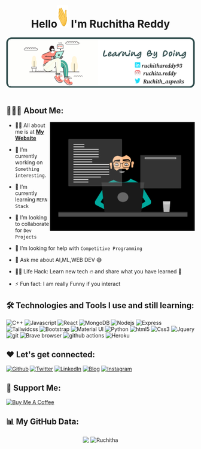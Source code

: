 <h1 align="center">Hello<img src="https://raw.githubusercontent.com/ABSphreak/ABSphreak/master/gifs/Hi.gif" width="30px" height="60px"> I'm Ruchitha Reddy </h1>

<!--
**soumyajit4419/soumyajit4419** is a ✨ _special_ ✨ repository because its `README.md` (this file) appears on your GitHub profile.
Here are some ideas to get you started: -->

<div align="center">
  <img src ="./git.png" />
  
</div>

 <br/>

## 👨🏻‍💻 About Me:

<img  src="./thoughtworks-gif_dribbble.gif" height="290px" align="right" />

- 🙋‍♂️ All about me is at **[My Website](https://ruchitha.tech/)**

- 🔭 I’m currently working on `Something interesting`.

- 🌱 I’m currently learning `MERN Stack`

- 👯 I’m looking to collaborate for `Dev Projects`

- 🤔 I’m looking for help with `Competitive Programming `

- 💬 Ask me about AI,ML,WEB DEV :sweat_smile:

- 👨‍💻 Life Hack: Learn new tech :fire: and share what you have learned :tada:

- ⚡ Fun fact: I am really Funny if you interact

## 🛠️ Technologies and Tools I use and still learning:

<p>
<img alt="C++" src="https://img.shields.io/badge/C%2B%2B-00599C?style=for-the-badge&logo=c%2B%2B&logoColor=white" height="25px"/>
<img alt="Javascript" src="https://img.shields.io/badge/JavaScript-323330?style=for-the-badge&logo=javascript&logoColor=F7DF1E"  height="25px"/>
<img alt="React" src="https://img.shields.io/badge/React-20232A?style=for-the-badge&logo=react&logoColor=61DAFB" height="25px"/>
<img alt="MongoDB" src="https://img.shields.io/badge/-MongoDB-13aa52?style=flat-square&logo=mongodb&logoColor=white"  height="25px"/>
<img alt="Nodejs" src="https://img.shields.io/badge/-Nodejs-43853d?style=flat-square&logo=Node.js&logoColor=white"  height="25px"/>
<img alt="Express" src="https://img.shields.io/badge/express.js-%23404d59.svg?style=for-the-badge&logo=express&logoColor=%2361DAFB" height="25px"/>
<img alt="Tailwidcss" src="https://img.shields.io/badge/Tailwind_CSS-38B2AC?style=for-the-badge&logo=tailwind-css&logoColor=white" height="25px"/>
<img alt="Bootstrap" src="https://img.shields.io/badge/Bootstrap-563D7C?style=for-the-badge&logo=bootstrap&logoColor=white" height="25px"/>
<img alt="Material UI" src="https://img.shields.io/badge/Material--UI-0081CB?style=for-the-badge&logo=material-ui&logoColor=white" height="25px"/>
<img alt="Python" src="https://img.shields.io/badge/Python-14354C?style=for-the-badge&logo=python&logoColor=white" height="25px"/>
<img alt="html5" src="https://img.shields.io/badge/HTML5-E34F26?style=for-the-badge&logo=html5&logoColor=white" height="25px"/>
<img alt="Css3" src="https://img.shields.io/badge/CSS3-1572B6?style=for-the-badge&logo=css3&logoColor=white" height="25px"/>
<img alt="Jquery" src="https://img.shields.io/badge/jquery-%230769AD.svg?style=for-the-badge&logo=jquery&logoColor=white" height="25px"/>
<img alt="git" src="https://img.shields.io/badge/-Git-F05032?style=flat-square&logo=git&logoColor=white" height="25px"/>
<img alt="Brave browser" src="https://img.shields.io/badge/-Brave_Browser-FB542B?style=flat-square&logo=brave&logoColor=white" height="25px"/>
 <img alt="github actions" src="https://img.shields.io/badge/-Github_Actions-2088FF?style=flat-square&logo=github-actions&logoColor=white" height="25px"/>
 <img alt="Heroku" src="https://img.shields.io/badge/-Heroku-430098?style=flat-square&logo=heroku&logoColor=white" height="25px"/>
</p>

## ❤️ Let's get connected:

<p><a href="https://ruchithareddy.tech" target="_blank"><img alt="Github" src="https://img.shields.io/badge/Ruchitha.tech-9146FF.svg?&style=for-the-badge&logo=appveyor&logoColor=white" height="30px" /></a> <a href="https://twitter.com/ruchith_aspeaks" target="_blank"><img alt="Twitter" src="https://img.shields.io/badge/twitter-%231DA1F2.svg?&style=for-the-badge&logo=twitter&logoColor=white"  height="30px"/></a> <a href="https://www.linkedin.com/in/RuchithaReddy/" target="_blank"><img alt="LinkedIn" src="https://img.shields.io/badge/linkedin-%230077B5.svg?&style=for-the-badge&logo=linkedin&logoColor=white"  height="30px"/></a> <a href="https://ruchithareddy.tech/" target="_blank"><img alt="Blog" src="https://img.shields.io/badge/Blog-0A0A0A?style=for-the-badge&logo=dev.to&logoColor=white"  height="30px"/></a> <a href="https://www.instagram.com/ruchita.reddy" target="_blank"><img alt="Instagram" src="https://img.shields.io/badge/Instagram-E4405F?style=for-the-badge&logo=instagram&logoColor=white"  height="30px"/></a>
</p>

## 🤝 Support Me:

<a href="https://bmc.link/ruchithareddy" target="_blank"><img src="https://cdn.buymeacoffee.com/buttons/v2/default-violet.png" alt="Buy Me A Coffee" height="60px" width="200px"></a>

## 📊 My GitHub Data:

<div align="center">
  <img align="center" src="https://github-readme-stats.anuraghazra1.vercel.app/api?username=Ruchitha4453&show_icons=true" />
  <img align="center" src="https://github-readme-streak-stats.herokuapp.com/?user=Ruchitha4453&" alt="Ruchitha" />
</div>

<!--
**Ruchitha4453/ruchitha4453** is a ✨ _special_ ✨ repository because its `README.md` (this file) appears on your GitHub profile.

Here are some ideas to get you started:

- 🔭 I’m currently working on ...
- 🌱 I’m currently learning ...
- 👯 I’m looking to collaborate on ...
- 🤔 I’m looking for help with ...
- 💬 Ask me about ...
- 📫 How to reach me: ...
- 😄 Pronouns: ...
- ⚡ Fun fact: ...
-->
